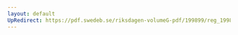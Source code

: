```yaml
---
layout: default
UpRedirect: https://pdf.swedeb.se/riksdagen-volumeG-pdf/199899/reg_199899/reg_199899_0202.pdf
---
```

